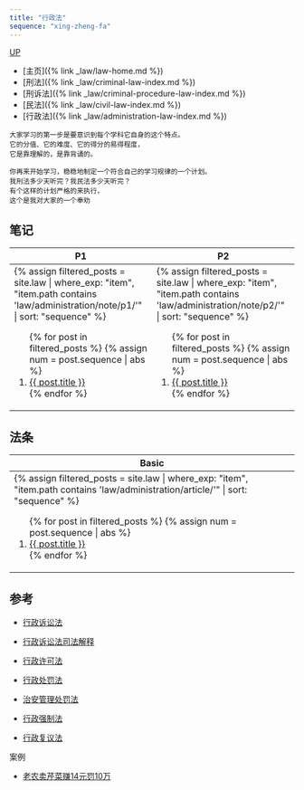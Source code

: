 ```yaml
---
title: "行政法"
sequence: "xing-zheng-fa"
---
```


[UP](/law/law-index.html)

- [主页]({% link _law/law-home.md %})
- [刑法]({% link _law/criminal-law-index.md %})
- [刑诉法]({% link _law/criminal-procedure-law-index.md %})
- [民法]({% link _law/civil-law-index.md %})
- [行政法]({% link _law/administration-law-index.md %})

```text
大家学习的第一步是要意识到每个学科它自身的这个特点。
它的分值、它的难度、它的得分的易得程度，
它是靠理解的，是靠背诵的。

你再来开始学习，稳稳地制定一个符合自己的学习规律的一个计划。
我刑法多少天听完？我民法多少天听完？
有个这样的计划严格的来执行，
这个是我对大家的一个奉劝
```

## 笔记

<table>
    <thead>
    <tr>
        <th style="text-align: center;">P1</th>
        <th style="text-align: center;">P2</th>
    </tr>
    </thead>
    <tbody>
    <tr>
        <td>
{%
assign filtered_posts = site.law |
where_exp: "item", "item.path contains 'law/administration/note/p1/'" |
sort: "sequence"
%}
<ol>
    {% for post in filtered_posts %}
    {% assign num = post.sequence | abs %}
    <li>
        <a href="{{ post.url }}">{{ post.title }}</a>
    </li>
    {% endfor %}
</ol>
        </td>
        <td>
{%
assign filtered_posts = site.law |
where_exp: "item", "item.path contains 'law/administration/note/p2/'" |
sort: "sequence"
%}
<ol>
    {% for post in filtered_posts %}
    {% assign num = post.sequence | abs %}
    <li>
        <a href="{{ post.url }}">{{ post.title }}</a>
    </li>
    {% endfor %}
</ol>
        </td>
    </tr>
    </tbody>
</table>

## 法条

<table>
    <thead>
    <tr>
        <th style="text-align: center;">Basic</th>
    </tr>
    </thead>
    <tbody>
    <tr>
        <td>
{%
assign filtered_posts = site.law |
where_exp: "item", "item.path contains 'law/administration/article/'" |
sort: "sequence"
%}
<ol>
    {% for post in filtered_posts %}
    {% assign num = post.sequence | abs %}
    <li>
        <a href="{{ post.url }}">{{ post.title }}</a>
    </li>
    {% endfor %}
</ol>
        </td>
    </tr>
    </tbody>
</table>

## 参考

- [行政诉讼法](http://www.ahdhf.com/law/xz/3378.html)
- [行政诉讼法司法解释](http://gongbao.court.gov.cn/Details/ff963094d7a6d678980d4972b5961e.html)

- [行政许可法](http://www.npc.gov.cn/npc/c2/c30834/201906/t20190608_298033.html)
- [行政处罚法](http://www.npc.gov.cn/c2/c30834/202101/t20210122_309857.html)
- [治安管理处罚法](https://www.gov.cn/ziliao/flfg/2005-08/29/content_27130.htm)
- [行政强制法](https://www.gov.cn/flfg/2011-07/01/content_1897308.htm)
- [行政复议法](http://www.npc.gov.cn/zgrdw//npc//////xinwen/2017-09/12/content_2028693.htm)

案例

- [老农卖芹菜赚14元罚10万](https://www.thepaper.cn/newsDetail_forward_23530436)
